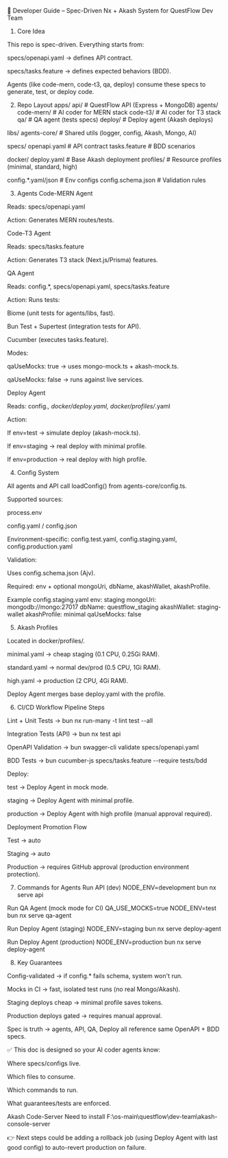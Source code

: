 📘 Developer Guide – Spec-Driven Nx + Akash System for QuestFlow Dev Team

1. Core Idea

This repo is spec-driven.
Everything starts from:

specs/openapi.yaml → defines API contract.

specs/tasks.feature → defines expected behaviors (BDD).

Agents (like code-mern, code-t3, qa, deploy) consume these specs to generate, test, or deploy code.

2. Repo Layout
apps/
  api/                # QuestFlow API (Express + MongoDB)
  agents/
    code-mern/        # AI coder for MERN stack
    code-t3/          # AI coder for T3 stack
    qa/               # QA agent (tests specs)
    deploy/           # Deploy agent (Akash deploys)

libs/
  agents-core/        # Shared utils (logger, config, Akash, Mongo, AI)

specs/
  openapi.yaml        # API contract
  tasks.feature       # BDD scenarios

docker/
  deploy.yaml         # Base Akash deployment
  profiles/           # Resource profiles (minimal, standard, high)

config.*.yaml/json    # Env configs
config.schema.json    # Validation rules

3. Agents
Code-MERN Agent

Reads: specs/openapi.yaml

Action: Generates MERN routes/tests.

Code-T3 Agent

Reads: specs/tasks.feature

Action: Generates T3 stack (Next.js/Prisma) features.

QA Agent

Reads: config.*, specs/openapi.yaml, specs/tasks.feature

Action: Runs tests:

Biome (unit tests for agents/libs, fast).

Bun Test + Supertest (integration tests for API).

Cucumber (executes tasks.feature).

Modes:

qaUseMocks: true → uses mongo-mock.ts + akash-mock.ts.

qaUseMocks: false → runs against live services.

Deploy Agent

Reads: config.*, docker/deploy.yaml, docker/profiles/*.yaml

Action:

If env=test → simulate deploy (akash-mock.ts).

If env=staging → real deploy with minimal profile.

If env=production → real deploy with high profile.

4. Config System

All agents and API call loadConfig() from agents-core/config.ts.

Supported sources:

process.env

config.yaml / config.json

Environment-specific: config.test.yaml, config.staging.yaml, config.production.yaml

Validation:

Uses config.schema.json (Ajv).

Required: env + optional mongoUri, dbName, akashWallet, akashProfile.

Example config.staging.yaml
env: staging
mongoUri: mongodb://mongo:27017
dbName: questflow_staging
akashWallet: staging-wallet
akashProfile: minimal
qaUseMocks: false

5. Akash Profiles

Located in docker/profiles/.

minimal.yaml → cheap staging (0.1 CPU, 0.25Gi RAM).

standard.yaml → normal dev/prod (0.5 CPU, 1Gi RAM).

high.yaml → production (2 CPU, 4Gi RAM).

Deploy Agent merges base deploy.yaml with the profile.

6. CI/CD Workflow
Pipeline Steps

Lint + Unit Tests → bun nx run-many -t lint test --all

Integration Tests (API) → bun nx test api

OpenAPI Validation → bun swagger-cli validate specs/openapi.yaml

BDD Tests → bun cucumber-js specs/tasks.feature --require tests/bdd

Deploy:

test → Deploy Agent in mock mode.

staging → Deploy Agent with minimal profile.

production → Deploy Agent with high profile (manual approval required).

Deployment Promotion Flow

Test → auto

Staging → auto

Production → requires GitHub approval (production environment protection).

7. Commands for Agents
Run API (dev)
NODE_ENV=development bun nx serve api

Run QA Agent (mock mode for CI)
QA_USE_MOCKS=true NODE_ENV=test bun nx serve qa-agent

Run Deploy Agent (staging)
NODE_ENV=staging bun nx serve deploy-agent

Run Deploy Agent (production)
NODE_ENV=production bun nx serve deploy-agent

8. Key Guarantees

Config-validated → if config.* fails schema, system won't run.

Mocks in CI → fast, isolated test runs (no real Mongo/Akash).

Staging deploys cheap → minimal profile saves tokens.

Production deploys gated → requires manual approval.

Spec is truth → agents, API, QA, Deploy all reference same OpenAPI + BDD specs.

✅ This doc is designed so your AI coder agents know:

Where specs/configs live.

Which files to consume.

Which commands to run.

What guarantees/tests are enforced.

Akash Code-Server
Need to install  F:\os-main\questflow\dev-team\akash-console-server

 
 

👉 Next steps could be adding a rollback job (using Deploy Agent with last good config) to auto-revert production on failure.